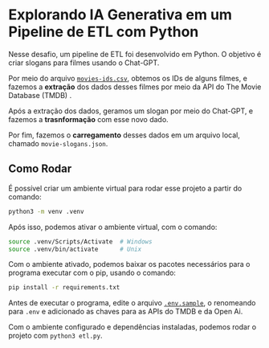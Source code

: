 # Explorando IA Generativa em um Pipeline de ETL com Python

Nesse desafio, um pipeline de ETL foi desenvolvido em Python. O objetivo é criar slogans para filmes usando o Chat-GPT.

Por meio do arquivo [`movies-ids.csv`](movies-ids.csv), obtemos os IDs de alguns 
filmes, e fazemos a __extração__ dos dados desses filmes por meio da API do 
The Movie Database (TMDB) .

Após a extração dos dados, geramos um slogan por meio do Chat-GPT, e fazemos
a __trasnformação__ com esse novo dado. 

Por fim, fazemos o __carregamento__ desses dados em um arquivo local, chamado
`movie-slogans.json`.

## Como Rodar

É possível criar um ambiente virtual para rodar esse projeto a partir do 
comando:

```bash
python3 -m venv .venv
```

Após isso, podemos ativar o ambiente virtual, com o comando:

```bash
source .venv/Scripts/Activate  # Windows
source .venv/bin/activate      # Unix
```

Com o ambiente ativado, podemos baixar os pacotes necessários para o programa
executar com o pip, usando o comando:

```bash
pip install -r requirements.txt
```

Antes de executar o programa, edite o arquivo [`.env.sample`](.env.sample), o renomeando para `.env` e adicionado as chaves para as APIs do
TMDB e da Open Ai. 

Com o ambiente configurado e dependências instaladas, podemos rodar o projeto
com `python3 etl.py`.
